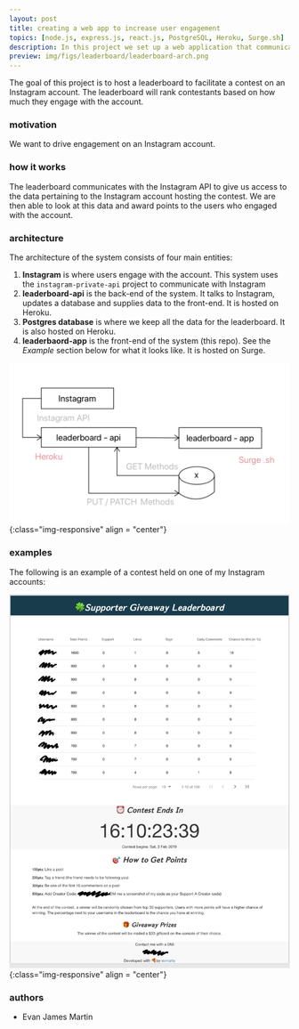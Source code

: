 ```yaml
---
layout: post
title: creating a web app to increase user engagement
topics: [node.js, express.js, react.js, PostgreSQL, Heroku, Surge.sh]
description: In this project we set up a web application that communicates with Instagram to host a leaderboard that ranks participants based on their level of engagement with a particular Instagram account. 
preview: img/figs/leaderboard/leaderboard-arch.png
---
```


The goal of this project is to host a leaderboard to facilitate a contest on an Instagram account. The leaderboard will rank contestants based on how much they engage with the account. 

### motivation

We want to drive engagement on an Instagram account. 

### how it works

The leaderboard communicates with the Instagram API to give us access to the data pertaining to the Instagram account hosting the contest. We are then able to look at this data and award points to the users who engaged with the account. 

### architecture

The architecture of the system consists of four main entities:

1. **Instagram** is where users engage with the account. This system uses the ```instagram-private-api``` project to communicate with Instagram 
2. **leaderboard-api** is the back-end of the system. It talks to Instagram, updates a database and supplies data to the front-end. It is hosted on Heroku.
3. **Postgres database** is where we keep all the data for the leaderboard. It is also hosted on Heroku. 
4. **leaderbaord-app** is the front-end of the system (this repo). See the *Example* section below for what it looks like. It is hosted on Surge.

![](img/figs/leaderboard/leaderboard-arch.png){:class="img-responsive" align = "center"}

### examples

The following is an example of a contest held on one of my Instagram accounts:

![](img/figs/leaderboard/leaderboard.png){:class="img-responsive" align = "center"}

### authors

* Evan James Martin